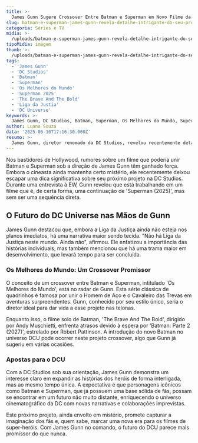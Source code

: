 ```yaml
---
title: >-
  James Gunn Sugere Crossover Entre Batman e Superman em Novo Filme da DC
slug: batman-e-superman-james-gunn-revela-detalhe-intrigante-do-seu-proximo-filme-na-dc-studios
categoria: Séries e TV
midia: >-
  /uploads/batman-e-superman-james-gunn-revela-detalhe-intrigante-do-seu-proximo-filme-na-dc-studios-thumb.png
tipoMidia: imagem
thumb: >-
  /uploads/batman-e-superman-james-gunn-revela-detalhe-intrigante-do-seu-proximo-filme-na-dc-studios-thumb.png
tags:
  - 'James Gunn'
  - 'DC Studios'
  - 'Batman'
  - 'Superman'
  - 'Os Melhores do Mundo'
  - 'Superman 2025'
  - 'The Brave And The Bold'
  - 'Liga da Justia'
  - 'DC Universe'
keywords: >-
  James Gunn, DC Studios, Batman, Superman, Os Melhores do Mundo, Superman 2025, The Brave And The Bold, Liga da Justiça, DC Universe
author: Luana Souza
data: '2025-06-10T17:16:30.000Z'
resumo: >-
  James Gunn, diretor renomado da DC Studios, revelou recentemente detalhes intrigantes sobre um possível filme que pode unir Batman e Superman. O cineasta está desenvolvendo uma continuação do filme 'Superman (2025)', mas alerta que não se trata de uma sequência direta.
---
```


Nos bastidores de Hollywood, rumores sobre um filme que poderia unir Batman e Superman sob a direção de James Gunn têm ganhado força. Embora o cineasta ainda mantenha certo mistério, ele recentemente deixou escapar uma dica significativa sobre seu próximo projeto na DC Studios. Durante uma entrevista à EW, Gunn revelou que está trabalhando em um filme que é, de certa forma, uma continuação de 'Superman (2025)', mas sem ser uma sequência direta. 

## O Futuro do DC Universe nas Mãos de Gunn

James Gunn destacou que, embora a Liga da Justiça ainda não esteja nos planos imediatos, há uma narrativa maior sendo tecida. "Não há Liga da Justiça neste mundo. Ainda não", afirmou. Ele enfatizou a importância das histórias individuais, mas também mencionou que há uma trama maior em desenvolvimento, que levará tempo para ser concluída. 

### Os Melhores do Mundo: Um Crossover Promissor

O conceito de um crossover entre Batman e Superman, intitulado 'Os Melhores do Mundo', está no radar de Gunn. Esta série clássica de quadrinhos é famosa por unir o Homem de Aço e o Cavaleiro das Trevas em aventuras surpreendentes. Gunn, conhecido por seu estilo único, seria o diretor ideal para dar vida a esse projeto nas telonas. 

Enquanto isso, o filme solo de Batman, 'The Brave And The Bold', dirigido por Andy Muschietti, enfrenta atrasos devido à espera por 'Batman: Parte 2 (2027)', estrelado por Robert Pattinson. A introdução do novo Batman no universo DCU pode ocorrer neste projeto crossover, algo que Gunn já sugeriu em várias ocasiões. 

### Apostas para o DCU

Com a DC Studios sob sua orientação, James Gunn demonstra um interesse claro em expandir as histórias dos heróis de forma interligada, mas ao mesmo tempo única. A expectativa é que personagens icônicos como Batman e Superman, que já possuem uma base sólida de fãs, possam se encontrar em um futuro não muito distante, enriquecendo o universo cinematográfico da DC com novas narrativas e colaborações imprevistas.

Este próximo projeto, ainda envolto em mistério, promete capturar a imaginação dos fãs e, quem sabe, marcar uma nova era para os filmes de super-heróis. Com James Gunn no comando, o futuro do DCU parece mais promissor do que nunca.